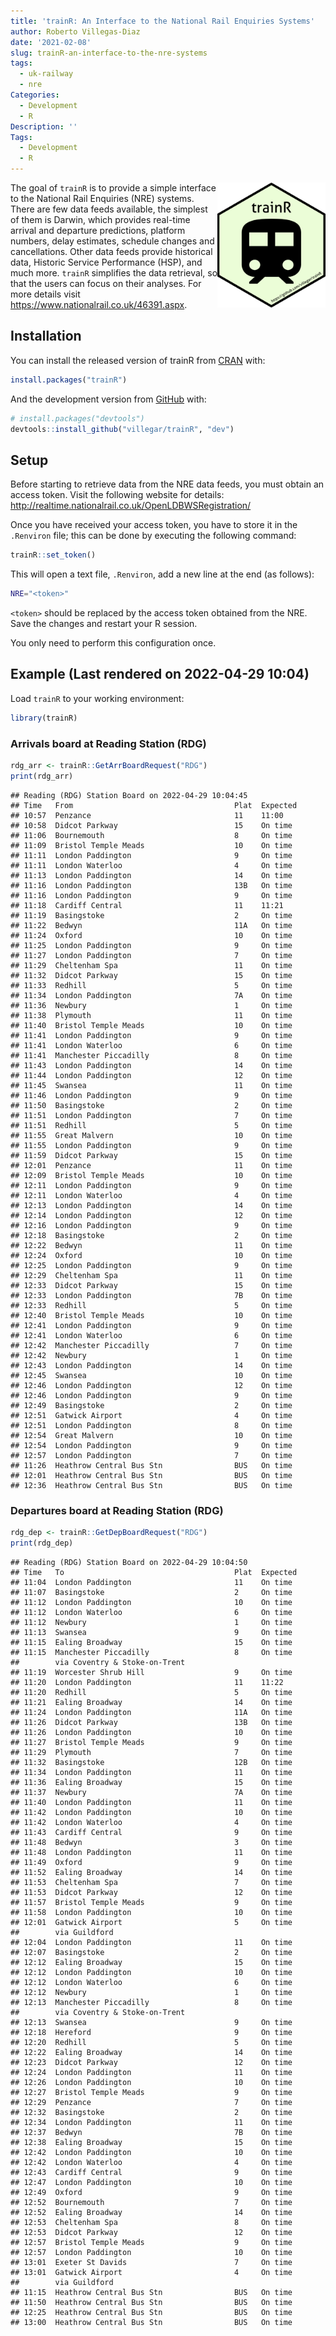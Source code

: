 ```yaml
---
title: 'trainR: An Interface to the National Rail Enquiries Systems'
author: Roberto Villegas-Diaz
date: '2021-02-08'
slug: trainR-an-interface-to-the-nre-systems
tags:
  - uk-railway
  - nre
Categories:
  - Development
  - R
Description: ''
Tags:
  - Development
  - R
---
```


<img src="https://raw.githubusercontent.com/villegar/trainR/main/inst/images/logo.png" alt="logo" align="right" height=200px/>

The goal of `trainR` is to provide a simple interface to the 
National Rail Enquiries (NRE) systems. There are few data feeds 
available, the simplest of them is Darwin, which provides real-time 
arrival and departure predictions, platform numbers, delay estimates, 
schedule changes and cancellations. Other data feeds provide historical 
data, Historic Service Performance (HSP), and much more. `trainR` 
simplifies the data retrieval, so that the users can focus on their 
analyses. For more details visit 
https://www.nationalrail.co.uk/46391.aspx.

## Installation

You can install the released version of trainR from [CRAN](https://CRAN.R-project.org) with:

``` r
install.packages("trainR")
```

And the development version from [GitHub](https://github.com/) with:

``` r
# install.packages("devtools")
devtools::install_github("villegar/trainR", "dev")
```

## Setup
Before starting to retrieve data from the NRE data feeds, you must obtain an access token. 
Visit the following website for details: http://realtime.nationalrail.co.uk/OpenLDBWSRegistration/

Once you have received your access token, you have to store it in the `.Renviron` file; this can be 
done by executing the following command:


```r
trainR::set_token()
```

This will open a text file, `.Renviron`, add a new line at the end (as follows):

```bash
NRE="<token>"
```

`<token>` should be replaced by the access token obtained from the NRE. Save the changes and restart 
your R session.

You only need to perform this configuration once.

## Example (Last rendered on 2022-04-29 10:04)

Load `trainR` to your working environment:

```r
library(trainR)
```

### Arrivals board at Reading Station (RDG)


```r
rdg_arr <- trainR::GetArrBoardRequest("RDG")
print(rdg_arr)
```

```
## Reading (RDG) Station Board on 2022-04-29 10:04:45
## Time   From                                    Plat  Expected
## 10:57  Penzance                                11    11:00
## 10:58  Didcot Parkway                          15    On time
## 11:06  Bournemouth                             8     On time
## 11:09  Bristol Temple Meads                    10    On time
## 11:11  London Paddington                       9     On time
## 11:11  London Waterloo                         4     On time
## 11:13  London Paddington                       14    On time
## 11:16  London Paddington                       13B   On time
## 11:16  London Paddington                       9     On time
## 11:18  Cardiff Central                         11    11:21
## 11:19  Basingstoke                             2     On time
## 11:22  Bedwyn                                  11A   On time
## 11:24  Oxford                                  10    On time
## 11:25  London Paddington                       9     On time
## 11:27  London Paddington                       7     On time
## 11:29  Cheltenham Spa                          11    On time
## 11:32  Didcot Parkway                          15    On time
## 11:33  Redhill                                 5     On time
## 11:34  London Paddington                       7A    On time
## 11:36  Newbury                                 1     On time
## 11:38  Plymouth                                11    On time
## 11:40  Bristol Temple Meads                    10    On time
## 11:41  London Paddington                       9     On time
## 11:41  London Waterloo                         6     On time
## 11:41  Manchester Piccadilly                   8     On time
## 11:43  London Paddington                       14    On time
## 11:44  London Paddington                       12    On time
## 11:45  Swansea                                 11    On time
## 11:46  London Paddington                       9     On time
## 11:50  Basingstoke                             2     On time
## 11:51  London Paddington                       7     On time
## 11:51  Redhill                                 5     On time
## 11:55  Great Malvern                           10    On time
## 11:55  London Paddington                       9     On time
## 11:59  Didcot Parkway                          15    On time
## 12:01  Penzance                                11    On time
## 12:09  Bristol Temple Meads                    10    On time
## 12:11  London Paddington                       9     On time
## 12:11  London Waterloo                         4     On time
## 12:13  London Paddington                       14    On time
## 12:14  London Paddington                       12    On time
## 12:16  London Paddington                       9     On time
## 12:18  Basingstoke                             2     On time
## 12:22  Bedwyn                                  11    On time
## 12:24  Oxford                                  10    On time
## 12:25  London Paddington                       9     On time
## 12:29  Cheltenham Spa                          11    On time
## 12:33  Didcot Parkway                          15    On time
## 12:33  London Paddington                       7B    On time
## 12:33  Redhill                                 5     On time
## 12:40  Bristol Temple Meads                    10    On time
## 12:41  London Paddington                       9     On time
## 12:41  London Waterloo                         6     On time
## 12:42  Manchester Piccadilly                   7     On time
## 12:42  Newbury                                 1     On time
## 12:43  London Paddington                       14    On time
## 12:45  Swansea                                 10    On time
## 12:46  London Paddington                       12    On time
## 12:46  London Paddington                       9     On time
## 12:49  Basingstoke                             2     On time
## 12:51  Gatwick Airport                         4     On time
## 12:51  London Paddington                       8     On time
## 12:54  Great Malvern                           10    On time
## 12:54  London Paddington                       9     On time
## 12:57  London Paddington                       7     On time
## 11:26  Heathrow Central Bus Stn                BUS   On time
## 12:01  Heathrow Central Bus Stn                BUS   On time
## 12:36  Heathrow Central Bus Stn                BUS   On time
```

### Departures board at Reading Station (RDG)


```r
rdg_dep <- trainR::GetDepBoardRequest("RDG")
print(rdg_dep)
```

```
## Reading (RDG) Station Board on 2022-04-29 10:04:50
## Time   To                                      Plat  Expected
## 11:04  London Paddington                       11    On time
## 11:07  Basingstoke                             2     On time
## 11:12  London Paddington                       10    On time
## 11:12  London Waterloo                         6     On time
## 11:12  Newbury                                 1     On time
## 11:13  Swansea                                 9     On time
## 11:15  Ealing Broadway                         15    On time
## 11:15  Manchester Piccadilly                   8     On time
##        via Coventry & Stoke-on-Trent           
## 11:19  Worcester Shrub Hill                    9     On time
## 11:20  London Paddington                       11    11:22
## 11:20  Redhill                                 5     On time
## 11:21  Ealing Broadway                         14    On time
## 11:24  London Paddington                       11A   On time
## 11:26  Didcot Parkway                          13B   On time
## 11:26  London Paddington                       10    On time
## 11:27  Bristol Temple Meads                    9     On time
## 11:29  Plymouth                                7     On time
## 11:32  Basingstoke                             12B   On time
## 11:34  London Paddington                       11    On time
## 11:36  Ealing Broadway                         15    On time
## 11:37  Newbury                                 7A    On time
## 11:40  London Paddington                       11    On time
## 11:42  London Paddington                       10    On time
## 11:42  London Waterloo                         4     On time
## 11:43  Cardiff Central                         9     On time
## 11:48  Bedwyn                                  3     On time
## 11:48  London Paddington                       11    On time
## 11:49  Oxford                                  9     On time
## 11:52  Ealing Broadway                         14    On time
## 11:53  Cheltenham Spa                          7     On time
## 11:53  Didcot Parkway                          12    On time
## 11:57  Bristol Temple Meads                    9     On time
## 11:58  London Paddington                       10    On time
## 12:01  Gatwick Airport                         5     On time
##        via Guildford                           
## 12:04  London Paddington                       11    On time
## 12:07  Basingstoke                             2     On time
## 12:12  Ealing Broadway                         15    On time
## 12:12  London Paddington                       10    On time
## 12:12  London Waterloo                         6     On time
## 12:12  Newbury                                 1     On time
## 12:13  Manchester Piccadilly                   8     On time
##        via Coventry & Stoke-on-Trent           
## 12:13  Swansea                                 9     On time
## 12:18  Hereford                                9     On time
## 12:20  Redhill                                 5     On time
## 12:22  Ealing Broadway                         14    On time
## 12:23  Didcot Parkway                          12    On time
## 12:24  London Paddington                       11    On time
## 12:26  London Paddington                       10    On time
## 12:27  Bristol Temple Meads                    9     On time
## 12:29  Penzance                                7     On time
## 12:32  Basingstoke                             2     On time
## 12:34  London Paddington                       11    On time
## 12:37  Bedwyn                                  7B    On time
## 12:38  Ealing Broadway                         15    On time
## 12:42  London Paddington                       10    On time
## 12:42  London Waterloo                         4     On time
## 12:43  Cardiff Central                         9     On time
## 12:47  London Paddington                       10    On time
## 12:49  Oxford                                  9     On time
## 12:52  Bournemouth                             7     On time
## 12:52  Ealing Broadway                         14    On time
## 12:53  Cheltenham Spa                          8     On time
## 12:53  Didcot Parkway                          12    On time
## 12:57  Bristol Temple Meads                    9     On time
## 12:57  London Paddington                       10    On time
## 13:01  Exeter St Davids                        7     On time
## 13:01  Gatwick Airport                         4     On time
##        via Guildford                           
## 11:15  Heathrow Central Bus Stn                BUS   On time
## 11:50  Heathrow Central Bus Stn                BUS   On time
## 12:25  Heathrow Central Bus Stn                BUS   On time
## 13:00  Heathrow Central Bus Stn                BUS   On time
```
